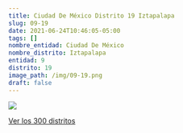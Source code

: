 ```yaml
---
title: Ciudad De México Distrito 19 Iztapalapa
slug: 09-19
date: 2021-06-24T10:46:05-05:00
tags: []
nombre_entidad: Ciudad De México
nombre_distrito: Iztapalapa
entidad: 9
distrito: 19
image_path: /img/09-19.png
draft: false
---
```


![](/img/09-19.png)

[Ver los 300 distritos](/docs/elecciones-2021)

